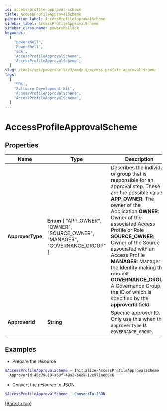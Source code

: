 ```yaml
---
id: access-profile-approval-scheme
title: AccessProfileApprovalScheme
pagination_label: AccessProfileApprovalScheme
sidebar_label: AccessProfileApprovalScheme
sidebar_class_name: powershellsdk
keywords:
  [
    'powershell',
    'PowerShell',
    'sdk',
    'AccessProfileApprovalScheme',
    'AccessProfileApprovalScheme',
  ]
slug: /tools/sdk/powershell/v3/models/access-profile-approval-scheme
tags:
  [
    'SDK',
    'Software Development Kit',
    'AccessProfileApprovalScheme',
    'AccessProfileApprovalScheme',
  ]
---
```


# AccessProfileApprovalScheme

## Properties

| Name | Type | Description | Notes |
| --- | --- | --- | --- |
| **ApproverType** | **Enum** [ "APP_OWNER", "OWNER", "SOURCE_OWNER", "MANAGER", "GOVERNANCE_GROUP" ] | Describes the individual or group that is responsible for an approval step. These are the possible values: **APP_OWNER**: The owner of the Application **OWNER**: Owner of the associated Access Profile or Role **SOURCE_OWNER**: Owner of the Source associated with an Access Profile **MANAGER**: Manager of the Identity making the request **GOVERNANCE_GROUP**: A Governance Group, the ID of which is specified by the **approverId** field | [optional] |
| **ApproverId** | **String** | Specific approver ID. Only use this when the `approverType` is `GOVERNANCE_GROUP`. | [optional] |

## Examples

- Prepare the resource

```powershell
$AccessProfileApprovalScheme = Initialize-AccessProfileApprovalScheme  -ApproverType GOVERNANCE_GROUP `
 -ApproverId 46c79819-a69f-49a2-becb-12c971ae66c6
```

- Convert the resource to JSON

```powershell
$AccessProfileApprovalScheme | ConvertTo-JSON
```

[[Back to top]](#)
